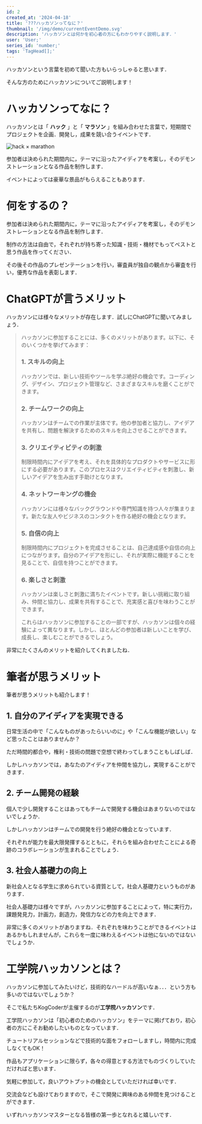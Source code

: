 ```yaml
---
id: 2
created_at: '2024-04-18'
title: '???ハッカソンってなに？'
thumbnail: '/img/demo/currentEventDemo.svg'
description: 'ハッカソンとは何かを初心者の方にもわかりやすく説明します．'
user: 'User;'
series_id: 'number;'
tags: 'TagHead[];'
---
```

ハッカソンという言葉を初めて聞いた方もいらっしゃると思います．

そんな方のためにハッカソンについてご説明します！

# ハッカソンってなに？

ハッカソンとは「 **ハック** 」と「 **マラソン** 」を組み合わせた言葉で，短期間でプロジェクトを企画．開発し，成果を競い合うイベントです．

![hack × marathon](https://i.imgur.com/mvlhDrR.jpg "ハックとマラソンが組み合わさっている！")

参加者は決められた期間内に，テーマに沿ったアイディアを考案し，そのデモンストレーションとなる作品を制作します．

イベントによっては豪華な景品がもらえることもあります．

# 何をするの？

参加者は決められた期間内に，テーマに沿ったアイディアを考案し，そのデモンストレーションとなる作品を制作します．

制作の方法は自由で，それぞれが持ち寄った知識・技術・機材でもってベストと思う作品を作ってください．

その後その作品のプレゼンテーションを行い，審査員が独自の観点から審査を行い，優秀な作品を表彰します．

# ChatGPTが言うメリット

ハッカソンには様々なメリットが存在します．試しにChatGPTに聞いてみましょう．

> ハッカソンに参加することには、多くのメリットがあります。以下に、そのいくつかを挙げてみます：
>
> ### 1. **スキルの向上**
>
> ハッカソンでは、新しい技術やツールを学ぶ絶好の機会です。コーディング、デザイン、プロジェクト管理など、さまざまなスキルを磨くことができます。
>
> ### 2. **チームワークの向上**
>
> ハッカソンはチームでの作業が主体です。他の参加者と協力し、アイデアを共有し、問題を解決するためのスキルを向上させることができます。
>
> ### 3. **クリエイティビティの刺激**
>
> 制限時間内にアイデアを考え、それを具体的なプロダクトやサービスに形にする必要があります。このプロセスはクリエイティビティを刺激し、新しいアイデアを生み出す手助けとなります。
>
> ### 4. **ネットワーキングの機会**
>
> ハッカソンには様々なバックグラウンドや専門知識を持つ人々が集まります。新たな友人やビジネスのコンタクトを作る絶好の機会となります。
>
> ### 5. **自信の向上**
>
> 制限時間内にプロジェクトを完成させることは、自己達成感や自信の向上につながります。自分のアイデアを形にし、それが実際に機能することを見ることで、自信を持つことができます。
>
> ### 6. **楽しさと刺激**
>
> ハッカソンは楽しさと刺激に満ちたイベントです。新しい挑戦に取り組み、仲間と協力し、成果を共有することで、充実感と喜びを味わうことができます。
>
> これらはハッカソンに参加することの一部ですが、ハッカソンは個々の経験によって異なります。しかし、ほとんどの参加者は新しいことを学び、成長し、楽しむことができるでしょう。

非常にたくさんのメリットを紹介してくれましたね．

# 筆者が思うメリット

筆者が思うメリットも紹介します！

## **1. 自分のアイディアを実現できる**

日常生活の中で「こんなものがあったらいいのに」や「こんな機能が欲しい」など思ったことはありませんか？

ただ時間的都合や，権利・技術の問題で空想で終わってしまうこともしばしば．

しかしハッカソンでは，あなたのアイディアを仲間を協力し，実現することができます．

## **2. チーム開発の経験**

個人で少し開発することはあってもチームで開発する機会はあまりないのではないでしょうか．

しかしハッカソンはチームでの開発を行う絶好の機会となっています．

それぞれが能力を最大限発揮するとともに，それらを組み合わせたことによる奇跡のコラボレーションが生まれることでしょう．

## **3. 社会人基礎力の向上**

新社会人となる学生に求められている資質として，社会人基礎力というものがあります．

社会人基礎力は様々ですが，ハッカソンに参加することによって，特に実行力，課題発見力，計画力，創造力，発信力などの力を向上できます．

非常に多くのメリットがありますね．それぞれを味わうことができるイベントはあるかもしれませんが，これらを一度に味わえるイベントは他にないのではないでしょうか．

# 工学院ハッカソンとは？

ハッカソンに参加してみたいけど，技術的なハードルが高いなぁ．．．という方も多いのではないでしょうか？

そこで私たちKogCoderが主催するのが**工学院ハッカソン**です．

工学院ハッカソンは「初心者のためのハッカソン」をテーマに掲げており，初心者の方にこそお勧めしたいものとなっています．

チュートリアルセッションなどで技術的な面をフォローしますし，時間内に完成しなくてもOK！

作品もアプリケーションに限らず，各々の得意とする方法でものづくりしていただければと思います．

気軽に参加して，良いアウトプットの機会としていただければ幸いです．

交流会なども設けておりますので，そこで開発に興味のある仲間を見つけることができます．

いずれハッカソンマスターとなる皆様の第一歩となれると嬉しいです．

